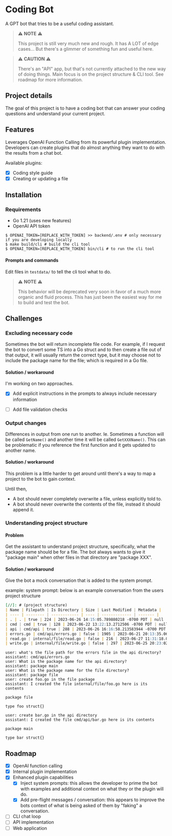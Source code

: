# Coding Bot
A GPT bot that tries to be a useful coding assistant.


> ⚠️ **NOTE** ⚠️
>
> This project is still very much new and rough. It has A LOT of edge cases... But there's a glimmer of something fun and useful here.

> ⚠️ **CAUTION** ⚠️
>
> There's an "API" app, but that's not currently attached to the new way of doing things. Main focus is on the project structure & CLI tool. See roadmap for more information.

## Project details
The goal of this project is to have a coding bot that can answer your coding questions and understand your current project.

## Features
Leverages OpenAI Function Calling from its powerful plugin implementation. Developers can create plugins that do almost anything they want to do with the results from a chat bot.

Available plugins:
- [x] Coding style guide
- [x] Creating or updating a file

## Installation
### Requirements 
- Go 1.21 (uses new features)
- OpenAI API token 

```shell
$ OPENAI_TOKEN=[REPLACE_WITH_TOKEN] >> backend/.env # only necessary if you are developing locally
$ make build/cli # build the cli tool
$ OPENAI_TOKEN=[REPLACE_WITH_TOKEN] bin/cli # to run the cli tool
```

#### Prompts and commands

Edit files in `testdata/` to tell the cli tool what to do. 
> ⚠️ **NOTE** ⚠️
>
> This behavior will be deprecated very soon in favor of a much more organic and fluid process. This has just been the easiest way for me to build and test the bot.

## Challenges

### Excluding necessary code
Sometimes the bot will return incomplete file code. For example, if I request the bot to convert some TS into a Go struct and to then create a file out of that output, it will usually return the correct type, but it may choose not to include the package name for the file; which is required in a Go file.

#### Solution / workaround
I'm working on two approaches. 
- [x] Add explicit instructions in the prompts to always include necessary information
- [ ] Add file validation checks


### Output changes
Differences in output from one run to another. Ie. Sometimes a function will be called `GetName()` and another time it will be called `GetXXXName()`. This can be problematic if you reference the first function and it gets updated to another name.

#### Solution / workaround
This problem is a little harder to get around until there's a way to map a project to the bot to gain context. 

Until then, 
- A bot should never completely overwrite a file, unless explicitly told to.
- A bot should never overwrite the contents of the file, instead it should append it.

### Understanding project structure
#### Problem
Get the assistant to understand project structure, specifically, what the package name should be for a file. The bot always wants to give it "package main" when other files in that directory are "package XXX".

#### Solution / workaround
Give the bot a mock conversation that is added to the system prompt.

example:
system prompt: below is an example conversation from the users project structure

```markdown
[//]: # (project structure)
| Name | Filepath | Is Directory | Size | Last Modified | Metadata |
| ---- | -------- | ------------ | ---- | ------------- | ------- |
| . | . | true | 224 | 2023-06-26 14:15:05.789880218 -0700 PDT | null |
| cmd | cmd | true | 128 | 2023-06-22 13:22:13.2712506 -0700 PDT | null |
| api | cmd/api | true | 288 | 2023-06-26 16:16:58.213583944 -0700 PDT | null |
| errors.go | cmd/api/errors.go | false | 1905 | 2023-06-21 20:13:35.06768917 -0700 PDT | {"package_name":"package main"} |
| read.go | internal/file/read.go | false | 216 | 2023-06-27 11:31:18.045689437 -0700 PDT | {"package_name":"package file"} |
| write.go | internal/file/write.go | false | 297 | 2023-06-25 20:23:02.117814613 -0700 PDT | {"package_name":"package file"} |
```
```shell
user: what's the file path for the errors file in the api directory?
assistant: cmd/api/errors.go
user: What is the package name for the api directory?
assistant: package main
user: What is the package name for the file directory?
assistant: package file
user: create foo.go in the file package
assistant: I created the file internal/file/foo.go here is its contents

package file

type foo struct{}

user: create bar.go in the api directory
assistant: I created the file cmd/api/bar.go here is its contents
 
package main

type bar struct{}
```

## Roadmap
- [x] OpenAI function calling
- [x] Internal plugin implementation
- [x] Enhanced plugin capabilities
  - [x] Inject system prompts: this allows the developer to prime the bot with examples and additional context on what they or the plugin will do. 
  - [x] Add pre-flight messages / conversation: this appears to improve the bots context of what is being asked of them by "faking" a conversation.
- [ ] CLI chat loop
- [ ] API implementation
- [ ] Web application